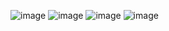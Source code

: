 ![image](https://github.com/b0bTHEbilder/Patterns/assets/132055706/a012395e-fafd-4629-8d14-fd260286184f)
![image](https://github.com/b0bTHEbilder/Patterns/assets/132055706/daedca56-297e-4f77-8d16-ed199bf5526a)
![image](https://github.com/b0bTHEbilder/Patterns/assets/132055706/85287210-3928-47fd-85a7-1c7c5e883f39)
![image](https://github.com/b0bTHEbilder/Patterns/assets/132055706/eeb2e939-873c-48f3-ab86-b2390d1670cc)
